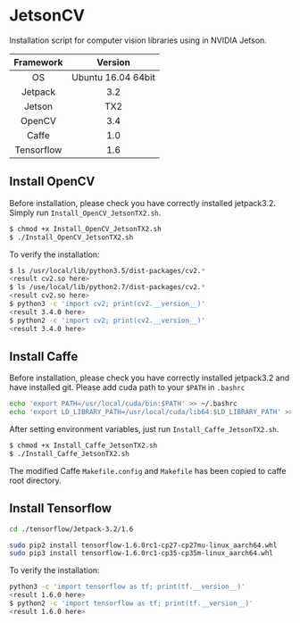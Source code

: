 # JetsonCV
Installation script for computer vision libraries using in NVIDIA Jetson.

|Framework |      Version       |
|:--------:|:------------------:|
|    OS    | Ubuntu 16.04 64bit |
| Jetpack  | 3.2                |
| Jetson   | TX2                |
|  OpenCV  | 3.4                |
|  Caffe   | 1.0                |
|Tensorflow| 1.6                |

## Install OpenCV
Before installation, please check you have correctly installed jetpack3.2.
Simply run `Install_OpenCV_JetsonTX2.sh`.

```bash
$ chmod +x Install_OpenCV_JetsonTX2.sh
$ ./Install_OpenCV_JetsonTX2.sh
```
To verify the installation:
```bash
$ ls /usr/local/lib/python3.5/dist-packages/cv2.*
<result cv2.so here>
$ ls /use/local/lib/python2.7/dist-packages/cv2.*
<result cv2.so here>
$ python3 -c 'import cv2; print(cv2.__version__)'
<result 3.4.0 here>
$ python2 -c 'import cv2; print(cv2.__version__)'
<result 3.4.0 here>
```

## Install Caffe
Before installation, please check you have correctly installed jetpack3.2 and have installed git.
Please add cuda path to your `$PATH` in `.bashrc`
```bash
echo 'export PATH=/usr/local/cuda/bin:$PATH' >> ~/.bashrc
echo 'export LD_LIBRARY_PATH=/usr/local/cuda/lib64:$LD_LIBRARY_PATH' >> ~/.bashrc
```

After setting environment variables, just run `Install_Caffe_JetsonTX2.sh`.

```bash
$ chmod +x Install_Caffe_JetsonTX2.sh
$ ./Install_Caffe_JetsonTX2.sh
```

The modified Caffe `Makefile.config` and `Makefile` has been copied to caffe root directory.

## Install Tensorflow
```bash
cd ./tensorflow/Jetpack-3.2/1.6

sudo pip2 install tensorflow-1.6.0rc1-cp27-cp27mu-linux_aarch64.whl
sudo pip3 install tensorflow-1.6.0rc1-cp35-cp35m-linux_aarch64.whl
```

To verify the installation:
```bash
python3 -c 'import tensorflow as tf; print(tf.__version__)'
<result 1.6.0 here>
$ python2 -c 'import tensorflow as tf; print(tf.__version__)'
<result 1.6.0 here>
```